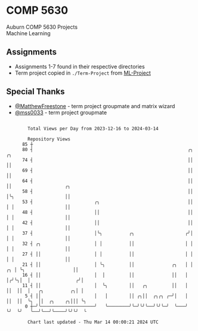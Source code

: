 # COMP 5630
Auburn COMP 5630 Projects  
Machine Learning

## Assignments
- Assignments 1-7 found in their respective directories
- Term project copied in `./Term-Project` from [ML-Project](https://github.com/wumphlett/ML-Project)

## Special Thanks
- [@MatthewFreestone](https://github.com/MatthewFreestone) - term project groupmate and matrix wizard
- [@mss0033](https://github.com/mss0033) - term project groupmate

```

        Total Views per Day from 2023-12-16 to 2024-03-14

        Repository Views
      85 ┼
      80 ┤                                                          ╭╮    ╭╮
      74 ┤                                                          ││    ││
      69 ┤                                                          ││    ││
      64 ┤                                                          ││    ││                    ╭╮
      58 ┤                                                          ││    │╰╮                   ││
      53 ┤                       ╭╮                                 ││    │ │                   ││
      48 ┤                       ││                                 ││    │ │                   ││
      42 ┤                       ││                                 ││    │ │                   ││
      37 ┤                       │╰╮          ╭╮                   ╭╯│    │ │                   ││
      32 ┤ ╭╮                    │ │          ││                   │ │    │ │                   ││
      27 ┤ ││                    │ │          ││                   │ │    │ │                   ││
      21 ┤ ││                    │ ╰╮         ││              ╭╮   │ │ ╭╮ │ ╰╮                  ││
      16 ┤ ││                    │  │         ││              ││   │ │╭╯╰╮│  │                 ╭╯│
      11 ┤ ││                    │  ╰╮        ││   ╭╮         ││   │ ││  ││  │   ╭╮          ╭╮│ │
       5 ┤ ││                    │   │        ││ ╭╮││  ╭╮╭╮ ╭─╯│   │ ││  ││  ╰╮  ││  ╭╮    ╭╮│││ ╰╮
       0 ┼─╯╰────────────────────╯   ╰────────╯╰─╯╰╯╰──╯╰╯╰─╯  ╰───╯ ╰╯  ╰╯   ╰──╯╰──╯╰────╯╰╯╰╯  ╰

        Chart last updated - Thu Mar 14 00:00:21 2024 UTC
        
```
